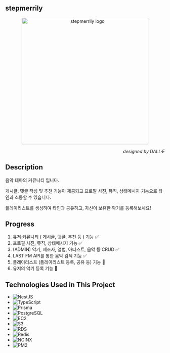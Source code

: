 ## stepmerrily
<p align="center">
  <a href="https://nestjs.com/" target="blank"><img src="https://d1zuvtsumd8p96.cloudfront.net/icons/stepmerrily-logo.png" width="400" alt="stepmerrily logo" /></a>
</p>

  *<p align="right">designed by DALL·E</p>*
## Description
음악 테마의 커뮤니티 입니다.
  
게시글, 댓글 작성 및 추천 기능이 제공되고 프로필 사진, 뮤직, 상태메시지 기능으로 타인과 소통할 수 있습니다.
  
플레이리스트를 생성하여 타인과 공유하고, 자신이 보유한 악기를 등록해보세요!
  
  
## Progress
1. 유저 커뮤니티 ( 게시글, 댓글, 추천 등 ) 기능 ✅
2. 프로필 사진, 뮤직, 상태메시지 기능 ✅
3. (ADMIN) 악기, 제조사, 앨범, 아티스트, 음악 등 CRUD ✅
4. LAST FM API를 통한 음악 검색 기능 ✅
5. 플레이리스트 (플레이리스트 등록, 공유 등) 기능 🔲
6. 유저의 악기 등록 기능 🔲 


## Technologies Used in This Project
* ![NestJS](https://img.shields.io/badge/NestJS-%23E0234E.svg?style=for_the_badge&logo=NestJS&logoColor=white)
* ![TypeScript](https://img.shields.io/badge/TypeScript-%23007ACC.svg?style=for_the_badge&logo=TypeScript&logoColor=white)
* ![Prisma](https://img.shields.io/badge/Prisma-%232D3748.svg?style=for_the_badge&logo=Prisma&logoColor=white)
* ![PostgreSQL](https://img.shields.io/badge/PostgreSQL-%23316192.svg?style=for_the_badge&logo=PostgreSQL&logoColor=white)
* ![EC2](https://img.shields.io/badge/EC2-%23FF9900.svg?style=for_the_badge&logo=amazonec2&logoColor=white)
* ![S3](https://img.shields.io/badge/S3-%23569A31.svg?style=for_the_badge&logo=amazons3&logoColor=white)
* ![RDS](https://img.shields.io/badge/RDS-%23527FFF.svg?style=for_the_badge&logo=amazonrds&logoColor=white)
* ![Redis](https://img.shields.io/badge/Redis-%23FF4438.svg?style=for_the_badge&logo=redis&logoColor=white)
* ![NGINX](https://img.shields.io/badge/NGINX-%23009639.svg?style=for_the_badge&logo=nginx&logoColor=white)
* ![PM2](https://img.shields.io/badge/PM2-%232B037A.svg?style=for_the_badge&logo=pm2&logoColor=white)
